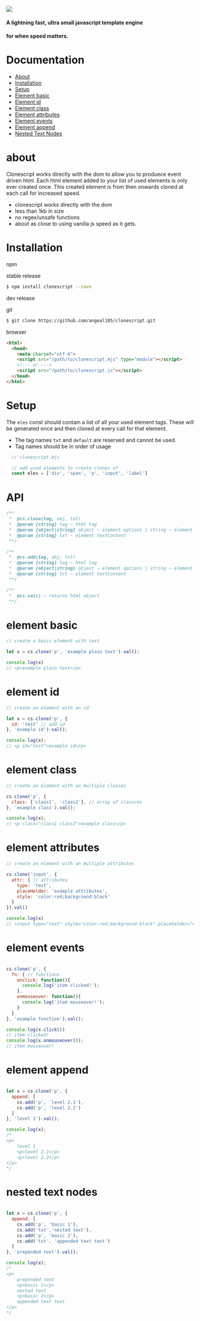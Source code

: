 ![](https://i.ibb.co/Y3692hJ/clonescript.png)


#### A lightning fast, ultra small javascript template engine
#### for when speed matters.


# Documentation

- [About](#about)
- [Installation](#installation)
- [Setup](#setup)
- [Element basic](#element-basic)
- [Element id](#element-id)
- [Element class](#element-class)
- [Element attributes](#element-attributes)
- [Element events](#element-events)
- [Element append](#element-append)
- [Nested Text Nodes](#nested-text-nodes)

# about

Clonescript works directly with the dom to allow you to produece event driven html. Each html element added to your list of used elements is only ever created once. This created element is from then onwards cloned at each call for increased speed.

* clonescript works directly with the dom
* less than 1kb in size
* no regex/unsafe functions
* about as close to using vanilla js speed as it gets.

# Installation

npm

stable release

```sh
$ npm install clonescript --save
```

dev release

git
```sh
$ git clone https://github.com/angeal185/clonescript.git
```

browser

```html
<html>
  <head>
    <meta charset="utf-8">
    <script src="/path/to/clonescript.mjs" type="module"></script>
    <!--- or --->
    <script src="/path/to/clonescript.js"></script>
  </head>
</html>
```

# Setup
The `eles` const should contain a list of all your used element tags.
These will be generated once and then cloned at every call for that element.

* The tag names `txt` and `default` are reserved and cannot be used.
* Tag names should be in order of usage
```js
  // clonescript.mjs

  // add used elements to create clones of
  const eles = ['div', 'span', 'p', 'input', 'label']

```

# API

```js
/**
 *  @cs.clone(tag, obj, txt)
 *  @param {string} tag ~ html tag
 *  @param {object|string} object ~ element options | string ~ element textContent
 *  @param {string} txt ~ element textContent
 **/

/**
 *  @cs.add(tag, obj, txt)
 *  @param {string} tag ~ html tag
 *  @param {object|string} object ~ element options | string ~ element textContent
 *  @param {string} txt ~ element textContent
 **/

/**
 *  @cs.val() ~ returns html object
 **/
```

# element basic

```js
// create a basic element with text

let x = cs.clone('p', 'example plain text').val();

console.log(x)
// <p>example plain text</p>

```

# element id
```js
// create an element with an id

let x = cs.clone('p', {
  id: 'test' // add id
}, 'example id').val();

console.log(x);
// <p id="test">example id</p>

```

# element class
```js
// create an element with an multiple classes

cs.clone('p', {
  class: ['class1', 'class2'], // array of class/es
}, 'example class').val();

console.log(x);
// <p class="class1 class2">example class</p>

```

# element attributes
```js
// create an element with an multiple attributes

cs.clone('input', {
  attr: { // attributes
    type: 'text',
    placeHolder: 'example attributes',
    style: 'color:red;background:black'
  }
}).val()

console.log(x)
// <input type="text" style="color:red;background:black" placeholder="example attributes">

```

# element events
```js

cs.clone('p', {
  fn: { // functions
    onclick: function(){
      console.log('item clicked!');
    },
    onmouseover: function(){
      console.log('item mouseover!');
    }
  }
}, 'example function').val();

console.log(x.click())
// item clicked!
console.log(x.onmouseover());
// item mouseover!
```

# element append
```js

let x = cs.clone('p', {
  append: [
    cs.add('p', 'level 2.1'),
    cs.add('p', 'level 2.2')
  ]
}, 'level 1').val();

console.log(x);
/*
<p>
    level 1
    <p>level 2.1</p>
    <p>level 2.2</p>
</p>
*/
```

# nested text nodes
```js

let x = cs.clone('p', {
  append: [
    cs.add('p', 'basic 1'),
    cs.add('txt','nested text'),
    cs.add('p', 'basic 2'),
    cs.add('txt', 'appended text text')
  ]
}, 'prepended text').val();

console.log(x);
/*
<p>
    prepended text
    <p>basic 1</p>
    nested text
    <p>basic 2</p>
    appended text text
</p>
*/
```
